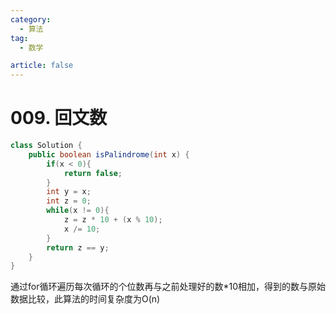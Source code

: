 ```yaml
---
category: 
  - 算法
tag: 
  - 数学

article: false
---
```

# 009. 回文数

<Badge text="简单" type="tip" vertical="middle" />

```java
class Solution {
    public boolean isPalindrome(int x) {
        if(x < 0){
            return false;
        }
        int y = x;
        int z = 0;
        while(x != 0){
            z = z * 10 + (x % 10);
            x /= 10;
        }
        return z == y;
    }
}
```

通过for循环遍历每次循环的个位数再与之前处理好的数*10相加，得到的数与原始数据比较，此算法的时间复杂度为O(n)